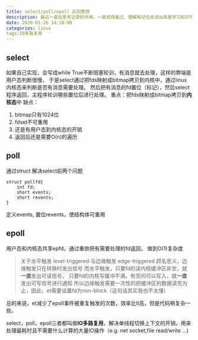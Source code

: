```yaml
---
title: select/poll/epoll 区别整理
description: 最近一直在思考记录的作用，一直觉得看过、理解和记住会说出来是学习知识不同的阶段，以前总是懒得记，看过看懂了就过了，然后再次碰到又会忘，在这次对IO 多路复用的记录中，深刻感觉记录下的东西，确实是印象更深。所花费的时间和精力所得到的收益>>每次碰到再去google
date: 2020-01-26 14:18:00
categories: linux
tags:IO多路复用
---
```


## select
如果自己实现，会写成while True不断阻塞轮训，有消息就去处理，这样的弊端是用户态判断很慢，
于是select通过把fds映射成bitmap拷贝到内核中，通过linux内核态来判断是否有消息需要处理。
然后把有消息的fd置位（标记），然后select程序返回，主程序轮训哪些置位后进行处理。
重点：把fds映射成bitmap拷贝到**内核态**中
缺点：
1. bitmap只有1024位
2. fdset不可重用
3. 还是有用户态到内核态的开销
4. 返回后还是需要O(n)的遍历


## poll

通过struct 解决select前两个问题
```
struct pollfd{
    int fd;
    short events;
    short revents;
}
```
定义events, 置位revents，使结构体可重用

## epoll
用户态和内核态共享epfd，通过重排把有需要处理的fd返回，
做到O(1)复杂度

> 关于水平触发 level-triggered 与边缘触发 edge-triggered
>顾名思义，边缘触发只在转换时发出信号
>而水平触发，只要fd的读内核缓冲区非空，就**一直**发出可读信号，
>只要fd的内核写缓冲不满，有空间可以写入，就**一直**发出可写信号进行通知
>所以边缘触发需要一次性的把缓冲区的数据读完为止，因此，et需要设置fd为non-block（这句话其实我也不太懂）

总的来说，et减少了epoll事件被重复触发的次数，效率比lt高，但是代码稍复杂一些。

select，poll，epoll三者都叫做**IO多路复用**，解决单线程切换上下文的开销，用来处理最耗时且不需要什么计算的大量IO操作（e.g. net socket,file read/write ...)



